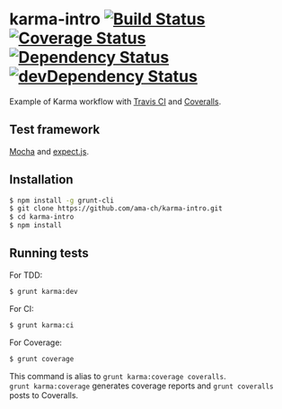 karma-intro [![Build Status](https://travis-ci.org/ama-ch/karma-intro.png?branch=master)](https://travis-ci.org/ama-ch/karma-intro) [![Coverage Status](https://coveralls.io/repos/ama-ch/karma-intro/badge.png)](https://coveralls.io/r/ama-ch/karma-intro?branch=coveralls-setting) [![Dependency Status](https://david-dm.org/ama-ch/karma-intro.png)](https://david-dm.org/ama-ch/karma-intro) [![devDependency Status](https://david-dm.org/ama-ch/karma-intro/dev-status.png)](https://david-dm.org/ama-ch/karma-intro#info=devDependencies)
===========

Example of Karma workflow with [Travis CI](https://travis-ci.org/) and [Coveralls](https://coveralls.io/).

## Test framework

[Mocha](http://visionmedia.github.io/mocha/) and [expect.js](https://github.com/LearnBoost/expect.js/).

## Installation

```bash
$ npm install -g grunt-cli
$ git clone https://github.com/ama-ch/karma-intro.git
$ cd karma-intro
$ npm install
```

## Running tests

For TDD:

```bash
$ grunt karma:dev
```

For CI:

```bash
$ grunt karma:ci
```

For Coverage:

```bash
$ grunt coverage
```

This command is alias to `grunt karma:coverage coveralls`.  
`grunt karma:coverage` generates coverage reports and `grunt coveralls` posts to Coveralls.
